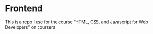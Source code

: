 # Frontend
This is a repo I use for the course "HTML, CSS, and Javascript for Web Developers" on coursera